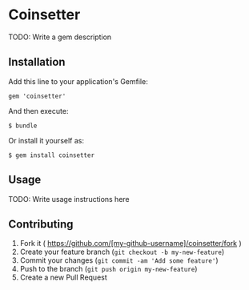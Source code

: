 # Coinsetter

TODO: Write a gem description

## Installation

Add this line to your application's Gemfile:

    gem 'coinsetter'

And then execute:

    $ bundle

Or install it yourself as:

    $ gem install coinsetter

## Usage

TODO: Write usage instructions here

## Contributing

1. Fork it ( https://github.com/[my-github-username]/coinsetter/fork )
2. Create your feature branch (`git checkout -b my-new-feature`)
3. Commit your changes (`git commit -am 'Add some feature'`)
4. Push to the branch (`git push origin my-new-feature`)
5. Create a new Pull Request
